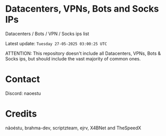 # Datacenters, VPNs, Bots and Socks IPs
 
Datacenters / Bots / VPN / Socks ips list

Latest update: `Tuesday 27-05-2025 03:00:25 UTC` 

ATTENTION: This repository doesn't include all Datacenters, VPNs, Bots & Socks ips, 
but should include the vast majority of common ones.

# Contact
Discord: naoestu

# Credits
nãoéstu, brahma-dev, scriptzteam, ejrv, X4BNet and TheSpeedX
